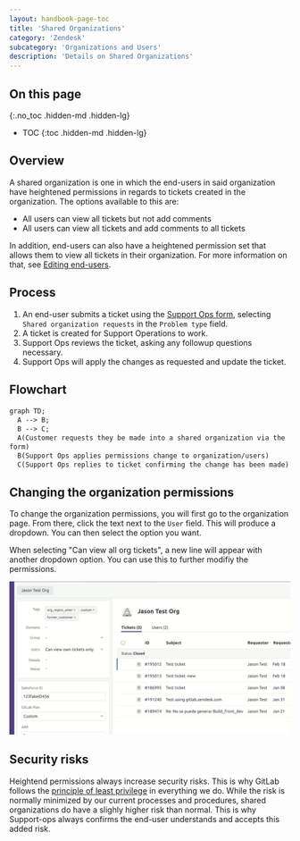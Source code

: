 ```yaml
---
layout: handbook-page-toc
title: 'Shared Organizations'
category: 'Zendesk'
subcategory: 'Organizations and Users'
description: 'Details on Shared Organizations'
---
```


## On this page
{:.no_toc .hidden-md .hidden-lg}

- TOC
{:toc .hidden-md .hidden-lg}

## Overview

A shared organization is one in which the end-users in said organization have
heightened permissions in regards to tickets created in the organization. The
options available to this are:

* All users can view all tickets but not add comments
* All users can view all tickets and add comments to all tickets

In addition, end-users can also have a heightened permission set that allows
them to view all tickets in their organization. For more information on that,
see [Editing end-users](/handbook/support/support-ops/workflows/editing_end_users.html).

## Process

1. An end-user submits a ticket using the
   [Support Ops form](https://support.gitlab.com/hc/en-us/requests/new?ticket_form_id=360001801419),
   selecting `Shared organization requests` in the `Problem type` field.
1. A ticket is created for Support Operations to work.
1. Support Ops reviews the ticket, asking any followup questions necessary.
1. Support Ops will apply the changes as requested and update the ticket.

## Flowchart

```mermaid
graph TD;
  A --> B;
  B --> C;
  A(Customer requests they be made into a shared organization via the form)
  B(Support Ops applies permissions change to organization/users)
  C(Support Ops replies to ticket confirming the change has been made)
```

## Changing the organization permissions

To change the organization permissions, you will first go to the organization
page. From there, click the text next to the `User` field. This will produce a
dropdown. You can then select the option you want.

When selecting "Can view all org tickets", a new line will appear with another
dropdown option. You can use this to further modifiy the permissions.

![Shared Organizations Setup](../images/shared_organizations.gif "Shared Organizations Setup")

## Security risks

Heightend permissions always increase security risks. This is why GitLab
follows the
[principle of least privilege](/handbook/engineering/security/access-management-policy.html#principle-of-least-privilege)
in everything we do. While the risk is normally minimized by our current
processes and procedures, shared organizations do have a slighly higher risk
than normal. This is why Support-ops always confirms the end-user understands
and accepts this added risk.
